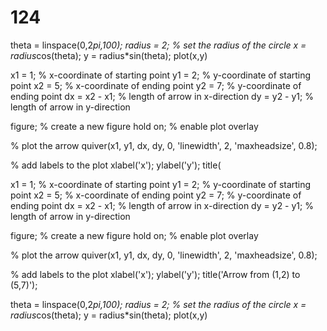 # 124

theta = linspace(0,2*pi,100);
radius = 2; % set the radius of the circle
x = radius*cos(theta);
y = radius*sin(theta);
plot(x,y)



x1 = 1; % x-coordinate of starting point
y1 = 2; % y-coordinate of starting point
x2 = 5; % x-coordinate of ending point
y2 = 7; % y-coordinate of ending point
dx = x2 - x1; % length of arrow in x-direction
dy = y2 - y1; % length of arrow in y-direction

figure; % create a new figure
hold on; % enable plot overlay

% plot the arrow
quiver(x1, y1, dx, dy, 0, 'linewidth', 2, 'maxheadsize', 0.8);

% add labels to the plot
xlabel('x');
ylabel('y');
title(


x1 = 1; % x-coordinate of starting point
y1 = 2; % y-coordinate of starting point
x2 = 5; % x-coordinate of ending point
y2 = 7; % y-coordinate of ending point
dx = x2 - x1; % length of arrow in x-direction
dy = y2 - y1; % length of arrow in y-direction

figure; % create a new figure
hold on; % enable plot overlay

% plot the arrow
quiver(x1, y1, dx, dy, 0, 'linewidth', 2, 'maxheadsize', 0.8);

% add labels to the plot
xlabel('x');
ylabel('y');
title('Arrow from (1,2) to (5,7)');

theta = linspace(0,2*pi,100);
radius = 2; % set the radius of the circle
x = radius*cos(theta);
y = radius*sin(theta);
plot(x,y)
